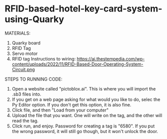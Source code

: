 # RFID-based-hotel-key-card-system-using-Quarky
MATERIALS:
1. Quarky board
2. RFID Tag
3. Servo motor
4. RFID tag
   Instructions to wiring: https://ai.thestempedia.com/wp-content/uploads/2022/11/RFID-Based-Door-Operating-System-Circuit.png

STEPS TO RUNNING CODE:
1. Open a website called "pictoblox.ai". This is where you will import the .sb3 files into.
2. If you get on a web page asking for what would you like to do, selec the Py Editor option. If you don't get this option, it is also fine.
3. Click file, and then "Load from your computer"
4. Upload the file that you want. One will write on the tag, and the other will read the tag.
5. Click run, and enjoy.
   Password for creating a tag is "6580". If you put the wrong password, it will still go though, but it won't unlock the door.
